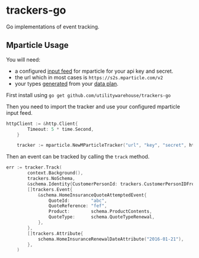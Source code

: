 # trackers-go

Go implementations of event tracking.

## Mparticle Usage 
You will need:
- a configured [input feed](https://docs.mparticle.com/guides/getting-started/create-an-input/) for mparticle for your api key and secret.
- the url which in most cases is `https://s2s.mparticle.com/v2`
- your types [generated](https://github.com/utilitywarehouse/tracking-types-gen/) from your [data plan](https://github.com/utilitywarehouse/analytics-contracts).

First install using `go get github.com/utilitywarehouse/trackers-go`

Then you need to import the tracker and use your configured mparticle input feed. 
```go
httpClient := &http.Client{
		Timeout: 5 * time.Second,
	}

	tracker := mparticle.NewMParticleTracker("url", "key", "secret", httpClient, true)
```

Then an event can be tracked by calling the `track` method.
```go
err := tracker.Track(
		context.Background(),
		trackers.NoSchema,
		&schema.Identity{CustomerPersonId: trackers.CustomerPersonIDFromAccountNumber("0000000")},
		[]trackers.Event{
			&schema.HomeInsuranceQuoteAttemptedEvent{
				QuoteId:        "abc",
				QuoteReference: "fef",
				Product:        schema.ProductContents,
				QuoteType:      schema.QuoteTypeRenewal,
			},
		},
		[]trackers.Attribute{
			schema.HomeInsuranceRenewalDateAttribute("2016-01-21"),
		},
	)
```
